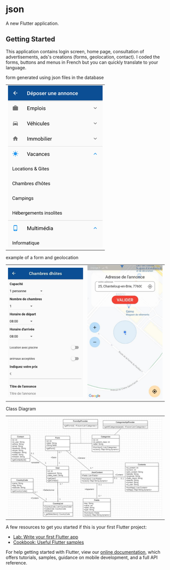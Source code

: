 # json

A new Flutter application.

## Getting Started

This application contains login screen,
home page, consultation of advertisements, ads's creations (forms, geolocation, contact).
I coded the forms, buttons and menus in French but you can quickly translate to your language.


form generated using json files in the database
<table>
  <tr>
    <td><img src="https://github.com/JerielJosephrose/flutter-offers-app/blob/master/images/screenshot/img_1.png" alt="Success Status" width="300"></td> 
  </tr>
</table>

example of a form and geolocation
<table>
  <tr>
    <td><img src="https://github.com/JerielJosephrose/flutter-offers-app/blob/master/images/screenshot/img_2.png" alt="Success Status" width="300"></td> 
        <td><img src="https://github.com/JerielJosephrose/flutter-offers-app/blob/master/images/screenshot/img_3.png" alt="Success Status" width="300"></td> 
  </tr>
</table>

Class Diagram
<table>
  <tr>
    <td><img src="https://github.com/JerielJosephrose/flutter-offers-app/blob/master/images/screenshot/img.png" alt="Success Status" width="500"></td> 
  </tr>
</table>


A few resources to get you started if this is your first Flutter project:

- [Lab: Write your first Flutter app](https://flutter.dev/docs/get-started/codelab)
- [Cookbook: Useful Flutter samples](https://flutter.dev/docs/cookbook)

For help getting started with Flutter, view our
[online documentation](https://flutter.dev/docs), which offers tutorials,
samples, guidance on mobile development, and a full API reference.
